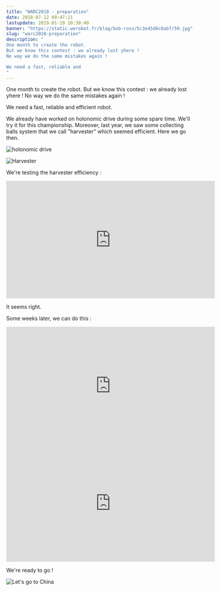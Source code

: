 ```yaml
---
title: "WARC2018 - preparation"
date: 2018-07-12 09:47:21
lastupdate: 2019-01-19 10:30:40
banner: "https://static.werobot.fr/blog/bob-ross/5c3e45d6c0abf/50.jpg"
slug: "warc2018-preparation"
description: " 
One month to create the robot.
But we know this contest : we already lost yhere !
No way we do the same mistakes again !

We need a fast, reliable and
"
---
```

One month to create the robot.
But we know this contest : we already lost yhere !
No way we do the same mistakes again !

We need a fast, reliable and efficient robot.

We already have worked on holonomic drive during some spare time. We'll try it for this championship.
Moreover, last year, we saw some collecting balls system that we call "harvester" which seemed efficient. Here we go then.

![holonomic drive](https://static.werobot.fr/blog/bob-ross/5c3e45dc10183/50.jpg "Holonomic drive")

![Harvester](https://static.werobot.fr/blog/bob-ross/5c3e45de66a9c/50.jpg "Harvester")

We're testing the harvester efficiency :
<iframe width="560" height="315" src="https://www.youtube-nocookie.com/embed/1vc02eyuL9Q" frameborder="0" allow="accelerometer; autoplay; encrypted-media; gyroscope; picture-in-picture" allowfullscreen></iframe>

It seems right.

Some weeks later, we can do this :

<iframe width="560" height="315" src="https://www.youtube-nocookie.com/embed/OUYDIZFY_ME" frameborder="0" allow="accelerometer; autoplay; encrypted-media; gyroscope; picture-in-picture" allowfullscreen></iframe>

<iframe width="560" height="315" src="https://www.youtube-nocookie.com/embed/gaDKfcIy5io" frameborder="0" allow="accelerometer; autoplay; encrypted-media; gyroscope; picture-in-picture" allowfullscreen></iframe>

We're ready to go !

![Let's go to China](https://static.werobot.fr/blog/bob-ross/5c3e45d6c0abf/50.jpg "Let's go to China")
    